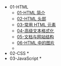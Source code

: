 * 01-HTML
  * [01-HTML 简介](./01-HTML/01-HTML%20简介.md)
  * [02-HTML 头部](./01-HTML/02-HTML%20头部.md)
  * [03-常用 HTML 元素](./01-HTML/03-常用%20HTML%20元素.md)
  * [04-高级文本格式化](./01-HTML/04-高级文本格式化.md)
  * [05-文档与网站结构](./01-HTML/05-文档与网站结构.md)
  * [06-HTML 中的图片](./01-HTML/06-HTML%20中的图片.md)
  * 
* 02-CSS
  * 
* 03-JavaScript
  * 